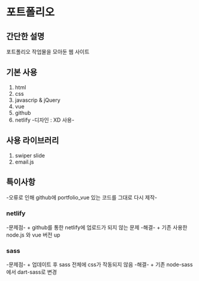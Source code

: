 # 포트폴리오

## 간단한 설명
포트폴리오 작업물을 모아둔 웹 사이트

## 기본 사용
1. html
2. css
3. javascrip & jQuery
4. vue
5. github
6. netlify
-디자인 : XD 사용-

## 사용 라이브러리
1. swiper slide
2. email.js

## 특이사항
-오류로 인해 github에 portfolio_vue 있는 코드를 그대로 다시 제작-

  ### netlify
  -문제점-
    + github를 통한 netlify에 업로드가 되지 않는 문제
  -해결-
    + 기존 사용한 node.js 와 vue 버전 up

  ### sass
  -문제점-
    + 업데이트 후 sass 전체에 css가 작동되지 않음
  -해결-
    + 기존 node-sass 에서 dart-sass로 변경
